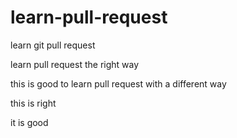 # learn-pull-request
learn git pull request

learn pull request the right way


this is good to learn pull request with a different way

this is right

it is good
